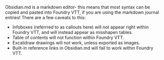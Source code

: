 Obsidian.md is a markdown editor- this means that most syntax can be copied and pasted into Foundry VTT, if you are using the markdown journal entries! There are a few caveats to this:
- Infoboxes (referrred to as callouts here) will not appear right within Foundry VTT, and will instead appear as misshapen tables.
- Table of contents will not function within Foundry VTT.
- Excalidraw drawings will not work, unless exported as images.
- Built-in reference links in Obsidian.md will fail to work within Foundry VTT.